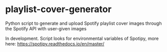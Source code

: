# playlist-cover-generator
Python script to generate and upload Spotify playlist cover images through the Spotify API with user-given images

In development. Script looks for environmental variables of Spotipy, more here: https://spotipy.readthedocs.io/en/master/
